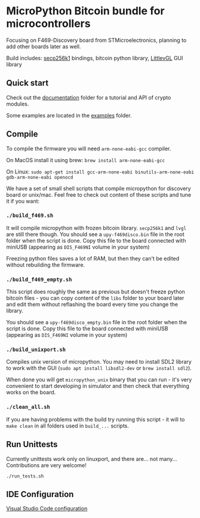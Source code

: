 # MicroPython Bitcoin bundle for microcontrollers

Focusing on F469-Discovery board from STMicroelectronics, planning to add other boards later as well.

Build includes: [secp256k1](https://github.com/bitcoin-core/secp256k1) bindings, bitcoin python library, [LittlevGL](https://littlevgl.com/) GUI library

## Quick start

Check out the [documentation](./docs) folder for a tutorial and API of crypto modules.

Some examples are located in the [examples](./examples) folder.

## Compile

To compile the firmware you will need `arm-none-eabi-gcc` compiler.

On MacOS install it using brew: `brew install arm-none-eabi-gcc`

On Linux: `sudo apt-get install gcc-arm-none-eabi binutils-arm-none-eabi gdb-arm-none-eabi openocd`

We have a set of small shell scripts that compile micropython for discovery board or unix/mac. Feel free to check out content of these scripts and tune it if you want:

### `./build_f469.sh` 

It will compile micropython with frozen bitcoin library. `secp256k1` and `lvgl` are still there though. You should see a `upy-f469disco.bin` file in the root folder when the script is done. Copy this file to the board connected with miniUSB (appearing as `DIS_F469NI` volume in your system)

Freezing python files saves a lot of RAM, but then they can't be edited without rebuilding the firmware.

### `./build_f469_empty.sh`

This script does roughly the same as previous but doesn't freeze python bitcoin files - you can copy content of the `libs` folder to your board later and edit them without reflashing the board every time you change the library.

You should see a `upy-f469disco_empty.bin` file in the root folder when the script is done. Copy this file to the board connected with miniUSB (appearing as `DIS_F469NI` volume in your system)

### `./build_unixport.sh`

Compiles unix version of micropython. You may need to install SDL2 library to work with the GUI (`sudo apt install libsdl2-dev` or `brew install sdl2`).

When done you will get `micropython_unix` binary that you can run - it's very convenient to start developing in simulator and then check that everything works on the board.

### `./clean_all.sh`

If you are having problems with the build try running this script - it will to `make clean` in all folders used in `build_...` scripts.

## Run Unittests

Currently unittests work only on linuxport, and there are... not many... Contributions are very welcome!

```
./run_tests.sh
```

## IDE Configuration

[Visual Studio Code configuration](/debug/vscode.md)
